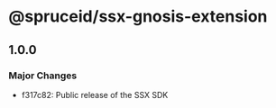 # @spruceid/ssx-gnosis-extension

## 1.0.0

### Major Changes

- f317c82: Public release of the SSX SDK
